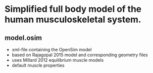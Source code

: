 # Simplified full body model of the human musculoskeletal system.

## model.osim
- xml-file containing the OpenSim model
- based on Rajagopal 2015 model and corresponding geometry files
- uses Millard 2012 equilibrium muscle models
- default muscle properties


